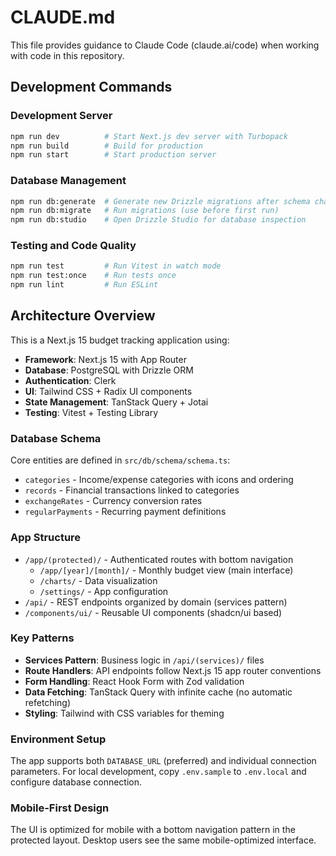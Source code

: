 # CLAUDE.md

This file provides guidance to Claude Code (claude.ai/code) when working with code in this repository.

## Development Commands

### Development Server
```bash
npm run dev          # Start Next.js dev server with Turbopack
npm run build        # Build for production
npm run start        # Start production server
```

### Database Management
```bash
npm run db:generate  # Generate new Drizzle migrations after schema changes
npm run db:migrate   # Run migrations (use before first run)
npm run db:studio    # Open Drizzle Studio for database inspection
```

### Testing and Code Quality
```bash
npm run test         # Run Vitest in watch mode
npm run test:once    # Run tests once
npm run lint         # Run ESLint
```

## Architecture Overview

This is a Next.js 15 budget tracking application using:

- **Framework**: Next.js 15 with App Router
- **Database**: PostgreSQL with Drizzle ORM
- **Authentication**: Clerk
- **UI**: Tailwind CSS + Radix UI components
- **State Management**: TanStack Query + Jotai
- **Testing**: Vitest + Testing Library

### Database Schema
Core entities are defined in `src/db/schema/schema.ts`:
- `categories` - Income/expense categories with icons and ordering
- `records` - Financial transactions linked to categories
- `exchangeRates` - Currency conversion rates
- `regularPayments` - Recurring payment definitions

### App Structure
- `/app/(protected)/` - Authenticated routes with bottom navigation
  - `/app/[year]/[month]/` - Monthly budget view (main interface)
  - `/charts/` - Data visualization
  - `/settings/` - App configuration
- `/api/` - REST endpoints organized by domain (services pattern)
- `/components/ui/` - Reusable UI components (shadcn/ui based)

### Key Patterns
- **Services Pattern**: Business logic in `/api/(services)/` files
- **Route Handlers**: API endpoints follow Next.js 15 app router conventions
- **Form Handling**: React Hook Form with Zod validation
- **Data Fetching**: TanStack Query with infinite cache (no automatic refetching)
- **Styling**: Tailwind with CSS variables for theming

### Environment Setup
The app supports both `DATABASE_URL` (preferred) and individual connection parameters. For local development, copy `.env.sample` to `.env.local` and configure database connection.

### Mobile-First Design
The UI is optimized for mobile with a bottom navigation pattern in the protected layout. Desktop users see the same mobile-optimized interface.